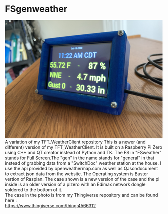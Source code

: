 # FSgenweather
![Client Photo](https://github.com/bonnette/FSgenweather/blob/main/IMG_3409s.JPG)
<br>
A variation of my TFT_WeatherClient repository This is a newer (and different) version of my TFT_WeatherClient. It is built on a Raspberry Pi Zero using C++ and QT creator instead of Python and TK. The FS in "FSweather" stands for Full Screen.The "gen" in the name stands for "general" in that instead of grabbing data from a "SwitchDoc" weather station at the house. I use the api provided by openweathermap.com as well as QJsondocument to extract json data from the website. The Operating system is Buster vertion of Raspian. The case shown is a new version of the case and the pi inside is an older version of a pizero with an Edimax network dongle soldered to the bottom of it.
<br>
The case in the photo is from my Thingiverse repository and can be found here :
<br>
https://www.thingiverse.com/thing:4566312

